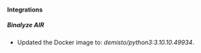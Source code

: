 #### Integrations
##### Binalyze AIR
- Updated the Docker image to: *demisto/python3:3.10.10.49934*.
